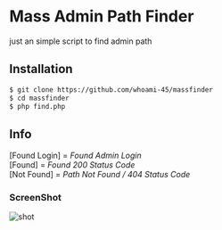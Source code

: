# Mass Admin Path Finder
just an simple script to find admin path

## Installation
```sh
$ git clone https://github.com/whoami-45/massfinder
$ cd massfinder
$ php find.php
```
## Info
[Found Login] = *Found Admin Login*<br>
[Found] = *Found 200 Status Code*<br>
[Not Found] = *Path Not Found / 404 Status Code*

### ScreenShot
![shot](https://i.imgur.com/Y01aLig.png)
